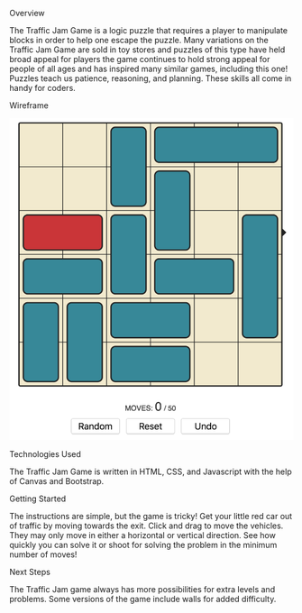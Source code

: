 
Overview

The Traffic Jam Game is a logic puzzle that requires a player to manipulate blocks in order to help one escape the puzzle. Many variations on the Traffic Jam Game are sold in toy stores and puzzles of this type have held broad appeal for players  the game continues to hold strong appeal for people of all ages and has inspired many similar games, including this one! Puzzles teach us patience, reasoning, and planning. These skills all come in handy for coders.


Wireframe

![a 6x6 gameboard with blue cars and one red car. There are buttons for random, reset, and undo, there is a moves counter indicating the minimum necessary movements to solve the puzzle](images/gameboard.png "Game Board")


Technologies Used

The Traffic Jam Game is written in HTML, CSS, and Javascript with the help of Canvas and Bootstrap.

Getting Started

The instructions are simple, but the game is tricky! Get your little red car out of traffic by moving towards the exit. Click and drag to move the vehicles. They may only move in either a horizontal or vertical direction. See how quickly you can solve it or shoot for solving the problem in the minimum number of moves!

Next Steps

The Traffic Jam game always has more possibilities for extra levels and problems. Some versions of the game include walls for added difficulty. 


